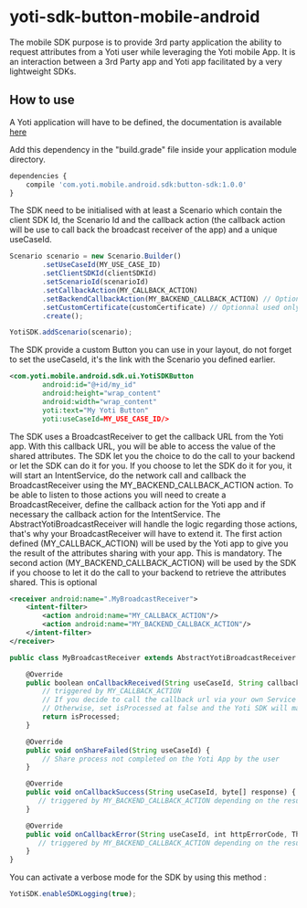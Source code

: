 # yoti-sdk-button-mobile-android
The mobile SDK purpose is to provide 3rd party application the ability to request attributes from a Yoti user while leveraging the Yoti mobile App.
It is an interaction between a 3rd Party app and Yoti app facilitated by a very lightweight SDKs.

## How to use
A Yoti application will have to be defined, the documentation is available [here](https://www.yoti.com/developers/documentation/#how-to-set-up-an-application)


Add this dependency in the "build.grade" file inside your application module directory.

```javascript
dependencies {
    compile 'com.yoti.mobile.android.sdk:button-sdk:1.0.0'
}
```


The SDK need to be initialised with at least a Scenario which contain the client SDK Id, the Scenario Id and the callback action (the callback action will be use to call back the broadcast receiver of the app) and a unique useCaseId.

```javascript
Scenario scenario = new Scenario.Builder()
        .setUseCaseId(MY_USE_CASE_ID)
        .setClientSDKId(clientSDKId)
        .setScenarioId(scenarioId)
        .setCallbackAction(MY_CALLBACK_ACTION)
        .setBackendCallbackAction(MY_BACKEND_CALLBACK_ACTION) // Optional if you choose to make the call to your backend yourself
        .setCustomCertificate(customCertificate) // Optionnal used only if your backend has a self signed certificate for example
        .create();

YotiSDK.addScenario(scenario);
```

The SDK provide a custom Button you can use in your layout, do not forget to set the useCaseId, it's the link with the Scenario you defined earlier.

```xml
<com.yoti.mobile.android.sdk.ui.YotiSDKButton
        android:id="@+id/my_id"
        android:height="wrap_content"
        android:width="wrap_content"
        yoti:text="My Yoti Button"
        yoti:useCaseId=MY_USE_CASE_ID/>
```

The SDK uses a BroadcastReceiver to get the callback URL from the Yoti app. With this callback URL, you will be able to access the value of the shared attributes. 
The SDK let you the choice to do the call to your backend or let the SDK can do it for you. 
If you choose to let the SDK do it for you, it will start an IntentService, do the network call and callback the BroadcastReceiver using the MY_BACKEND_CALLBACK_ACTION action.
To be able to listen to those actions you will need to create a BroadcastReceiver, define the callback action for the Yoti app and if necessary the callback action for the IntentService. 
The AbstractYotiBroadcastReceiver will handle the logic regarding those actions, that's why your BroadcastReceiver will have to extend it. 
 The first action defined (MY_CALLBACK_ACTION) will be used by the Yoti app to give you the result of the attributes sharing with your app. This is mandatory.
 The second action (MY_BACKEND_CALLBACK_ACTION) will be used by the SDK if you choose to let it do the call to your backend to retrieve the attributes shared. This is optional

```xml
<receiver android:name=".MyBroadcastReceiver">
    <intent-filter>
        <action android:name="MY_CALLBACK_ACTION"/>
        <action android:name="MY_BACKEND_CALLBACK_ACTION"/>
    </intent-filter>
</receiver>
```


```javascript
public class MyBroadcastReceiver extends AbstractYotiBroadcastReceiver {

    @Override
    public boolean onCallbackReceived(String useCaseId, String callbackRoot, String token, String fullUrl) {
        // triggered by MY_CALLBACK_ACTION
        // If you decide to call the callback url via your own Service and handle the result, set isProcessed at true.
        // Otherwise, set isProcessed at false and the Yoti SDK will make the call            
        return isProcessed;       
    }

    @Override
    public void onShareFailed(String useCaseId) {
        // Share process not completed on the Yoti App by the user
    }

    @Override
    public void onCallbackSuccess(String useCaseId, byte[] response) {
       // triggered by MY_BACKEND_CALLBACK_ACTION depending on the result
    }

    @Override
    public void onCallbackError(String useCaseId, int httpErrorCode, Throwable error, byte[] response) {
       // triggered by MY_BACKEND_CALLBACK_ACTION depending on the result
    }
}
```

You can activate a verbose mode for the SDK by using this method :
```javascript
YotiSDK.enableSDKLogging(true);
```